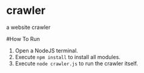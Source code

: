# crawler
a website crawler

#How To Run

1. Open a NodeJS terminal.
2. Execute `npm install` to install all modules.
3. Execute `node crawler.js` to run the crawler itself.